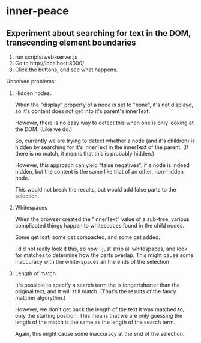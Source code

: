 # inner-peace
## Experiment about searching for text in the DOM, transcending element boundaries

1. run scripts/web-server.js
2. Go to http://localhost:8000/
3. Click the buttons, and see what happens.

Unsolved problems:

1. Hidden nodes.
 
   When the "display" property of a node is set to "none", it's not displayd, so it's content
   does not get into it's parent's innerText.

   However, there is no easy way to detect this when one is only looking at the DOM.
   (Like we do.)

   So, currently we are trying to detect whether a node (and it's children) is hidden by
   searching for it's innerText in the innerText of the parent.
   (If there is no match, it means that this is probably hidden.)

   However, this approach can yield "false negatives", if a node is indeed hidden, but the content
   is the same like that of an other, non-hidden node.

   This would not break the results, but would add false parts to the selection.

2. Whitespaces

   When the browser created the "innerText" value of a sub-tree, various complicated things happen to whitespaces found in the child nodes.

   Some get lost, some get compacted, and some get added.

   I did not really look it this, so now I just strip all whitespaces, and look for matches to determine how the
   parts overlap. This might cause some inaccuracy with the white-spaces an the ends of the selection

3. Length of match

   It's possible to specify a search term the is longer/shorter than the original text, and it will still match.
   (That's the results of the fancy matcher algorythm.)

   However, we don't get back the length of the text it was matched to, only the starting position.
   This means that we are only guessing the length of the match is the same as the length of the search term.

   Again, this might cause some inaccuracy at the end of the selection.
